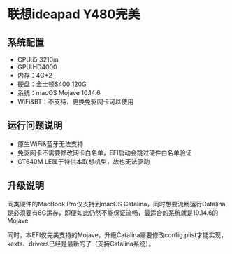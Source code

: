 # 联想ideapad Y480完美

## 系统配置
- CPU:i5 3210m
- GPU:HD4000
- 内存：4G*2
- 硬盘：金士顿S400 120G
- 系统：macOS Mojave 10.14.6
- WiFi&BT：不支持，更换免驱网卡可以使用
## 运行问题说明
- 原生WiFi&蓝牙无法支持
- 免驱网卡不需要修改网卡白名单，EFI启动会跳过硬件白名单验证
- GT640M LE属于特供本联想机型，故也无法驱动
## 升级说明
同类硬件的MacBook Pro仅支持到macOS Catalina，同时想要流畅运行Catalina是必须要有8G运存，即便如此仍然不能保证流畅，最适合的系统就是10.14.6的Mojave

同时，本EFI仅完美支持的Mojave，升级Catalina需要修改config.plist才能实现，kexts、drivers已经是最新的了（支持Catalina系统）。
  
  
